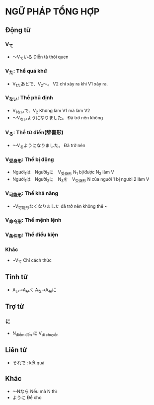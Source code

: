 # NGỮ PHÁP TỔNG HỢP
## Động từ
### V<sub>て</sub>
- ～V<sub>て</sub>いる
  Diễn tả thói quen
### V<sub>た</sub>: Thể quá khứ
- V<sub>1た</sub>あとで、V<sub>2</sub>～。
  V2 chỉ xảy ra khi V1 xảy ra.
### V<sub>ない</sub>: Thể phủ định
- V<sub>1ない</sub>で、V<sub>2</sub>
  Không làm V1 mà làm V2
- ～V<sub>ない</sub>ようになりました。
  Đã trở nên không
### V<sub>る</sub>: Thể từ điển(辞書形)
- ～V<sub>る</sub>ようになりました。
  Đã trở nên
### V<sub>受身形</sub>: Thể bị động
- Người<sub>1</sub>は　Người<sub>2</sub>に　V<sub>受身形</sub>
  N<sub>1</sub> bị/được N<sub>2</sub> làm V
- Người<sub>1</sub>は　Người<sub>2</sub>に　N<sub>3</sub>を　V<sub>受身形</sub>
  N của người 1 bị người 2 làm V
### V<sub>可能形</sub>: Thể khả năng
- ~V<sub>可能形</sub>なくなりました
  đã trở nên không thể ~
### V<sub>命令形</sub>: Thể mệnh lệnh
### V<sub>条件形</sub>: Thể điều kiện
### Khác
- ~V<sub>て</sub>
  Chỉ cách thức
## Tính từ
- A<sub>い</sub>➞A<sub><del>い</del></sub>く
  A<sub>な</sub>➞A<sub><del>な</del></sub>に
## Trợ từ
### に
- N<sub>điểm đến</sub> **に** V<sub>di chuyển</sub>
## Liên từ
- それで : kết quả
## Khác
- ～Nなら
  Nếu mà N thì
- ように
  Để cho
